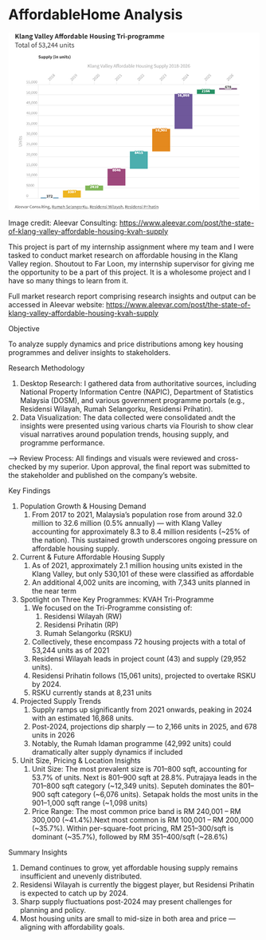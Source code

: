 # AffordableHome Analysis

![image](Housing.png)

Image credit: Aleevar Consulting: https://www.aleevar.com/post/the-state-of-klang-valley-affordable-housing-kvah-supply

This project is part of my internship assignment where my team and I were tasked to conduct market research on affordable housing in the Klang Valley region. Shoutout to Far Loon, my internship supervisor for giving me the opportunity to be a part of this project. It is a wholesome project and I have so many things to learn from it.  

Full market research report comprising research insights and output can be accessed in Aleevar website: https://www.aleevar.com/post/the-state-of-klang-valley-affordable-housing-kvah-supply

Objective  

To analyze supply dynamics and price distributions among key housing programmes and deliver insights to stakeholders.

Research Methodology

1. Desktop Research: I gathered data from authoritative sources, including National Property Information Centre (NAPIC), Department of Statistics Malaysia (DOSM), and various government programme portals (e.g., Residensi Wilayah, Rumah Selangorku, Residensi Prihatin).
2. Data Visualization: The data collected were consolidated andt the insights were presented using various charts via Flourish to show clear visual narratives around population trends, housing supply, and programme performance.

--> Review Process: All findings and visuals were reviewed and cross-checked by my superior. Upon approval, the final report was submitted to the stakeholder and published on the company’s website. 

Key Findings

1. Population Growth & Housing Demand
   1. From 2017 to 2021, Malaysia’s population rose from around 32.0 million to 32.6 million (0.5% annually) — with Klang Valley accounting for approximately 8.3 to 8.4 million residents (~25% of the nation). This sustained growth underscores ongoing pressure on affordable housing supply.
2. Current & Future Affordable Housing Supply
   1. As of 2021, approximately 2.1 million housing units existed in the Klang Valley, but only 530,101 of these were classified as affordable
   2. An additional 4,002 units are incoming, with 7,343 units planned in the near term
3. Spotlight on Three Key Programmes: KVAH Tri-Programme
   1. We focused on the Tri-Programme consisting of:
      1. Residensi Wilayah (RW)
      2. Residensi Prihatin (RP)
      3. Rumah Selangorku (RSKU)
    2. Collectively, these encompass 72 housing projects with a total of 53,244 units as of 2021
    3. Residensi Wilayah leads in project count (43) and supply (29,952 units).
    4. Residensi Prihatin follows (15,061 units), projected to overtake RSKU by 2024.
    5. RSKU currently stands at 8,231 units
  4. Projected Supply Trends
     1. Supply ramps up significantly from 2021 onwards, peaking in 2024 with an estimated 16,868 units.
     2. Post-2024, projections dip sharply — to 2,166 units in 2025, and 678 units in 2026
     3. Notably, the Rumah Idaman programme (42,992 units) could dramatically alter supply dynamics if included
  5. Unit Size, Pricing & Location Insights
     1. Unit Size: The most prevalent size is 701–800 sqft, accounting for 53.7% of units. Next is 801–900 sqft at 28.8%. Putrajaya leads in the 701–800 sqft category (~12,349 units). Seputeh dominates the 801–900 sqft category (~6,076 units). Setapak holds the most units in the 901–1,000 sqft range (~1,098 units) 
     2. Price Range: The most common price band is RM 240,001 – RM 300,000 (~41.4%).Next most common is RM 100,001 – RM 200,000 (~35.7%). Within per-square-foot pricing, RM 251–300/sqft is dominant (~35.7%), followed by RM 351–400/sqft (~28.6%) 

Summary Insights

1. Demand continues to grow, yet affordable housing supply remains insufficient and unevenly distributed.
2. Residensi Wilayah is currently the biggest player, but Residensi Prihatin is expected to catch up by 2024.
3. Sharp supply fluctuations post-2024 may present challenges for planning and policy.
4. Most housing units are small to mid-size in both area and price — aligning with affordability goals.
   
